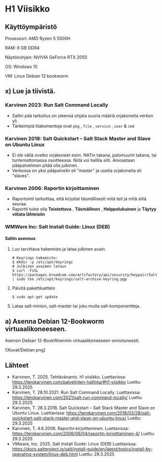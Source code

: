 # H1 Viisikko

## Käyttöympäristö

Prosessori: AMD Ryzen 5 5500H

RAM: 8 GB DDR4

Näytönohjain: NVIVIA GeForce RTX 2050

OS: Windows 10

VM: Linux Debian 12 bookworm

## x) Lue ja tiivistä. 

### Karvinen 2023: Run Salt Command Locally 

- Saltin pää tarkoitus on yleensä ohjata suuria määriä orjakoneita verkon yli.
- Tärkeimpiä tilakomentoja ovat `pkg` , `file` , `service` , `user` & `cmd`

### Karvinen 2018: Salt Quickstart – Salt Stack Master and Slave on Ubuntu Linux 

- Ei ole väliä ovatko orjakoneet esim. NATin takana, palomuurin takana, tai tuntemattomassa osoitteessa. Niitä voi hallita silti. Ainoastaan pääpalvelimen pitää olla julkinen.
- Verkossa on yksi pääpalvelin eli "master" ja useita orjakoneita eli "slaves".

### Karvinen 2006: Raportin kirjoittaminen 

- Raportointi tarkoittaa, että kirjoitat täsmällisesti mitä teit ja mitä siitä seuraa.
- Raportti tulee olla **Toistettava** , **Täsmällinen** , **Helppolukuinen** ja **Täytyy viitata lähteisiin**

### WMWare Inc: Salt Install Guide: Linux (DEB)

#### Saltin asennus

  1. Luo tarvittava hakemisto ja lataa julkinen avain.

         # Keyrings hakemisto:
         $ mkdir -p /etc/apt/keyrings
         # Julkisen avaimen lataus
         $ curl -fsSL https://packages.broadcom.com/artifactory/api/security/keypair/SaltProjectKey/public | sudo tee /etc/apt/keyrings/salt-archive-keyring.pgp

  2. Päivitä pakettiluettelo

         $ sudo apt-get update

  3. Lataa salt-minion, salt-master tai joku muita salt-komponentteja.

## a) Asenna Debian 12-Bookworm virtuaalikoneeseen. 

Asensin Debian 12-BookWoermin virtuaalikoneeseen onnistuneesti. 

![Kuvat/Debian.png]

## Lähteet

- Karvinen, T. 2025. Tehtävänanto. h1 viisikko. Luettavissa: https://terokarvinen.com/palvelinten-hallinta/#h1-viisikko Luettu: 29.3.2025
- Karvinen, T. 28.10.2021. Run Salt Command Locally. Luettavissa: https://terokarvinen.com/2021/salt-run-command-locally/ Luettu: 29.3.2025
- Karvinen, T. 28.3.2018. Salt Quickstart – Salt Stack Master and Slave on Ubuntu Linux. Luettavissa: https://terokarvinen.com/2018/03/28/salt-quickstart-salt-stack-master-and-slave-on-ubuntu-linux/ Luettu: 29.3.2025
- Karvinen, T. 4.6.2006. Raportin kirjoittaminen. Luettavissa: https://terokarvinen.com/2006/06/04/raportin-kirjoittaminen-4/ Luettu: 29.3.2025
- VMware, Inc. 2025. Salt Install Guide: Linux (DEB) Luettavissa: https://docs.saltproject.io/salt/install-guide/en/latest/topics/install-by-operating-system/linux-deb.html Luettu: 29.3.2025
 
